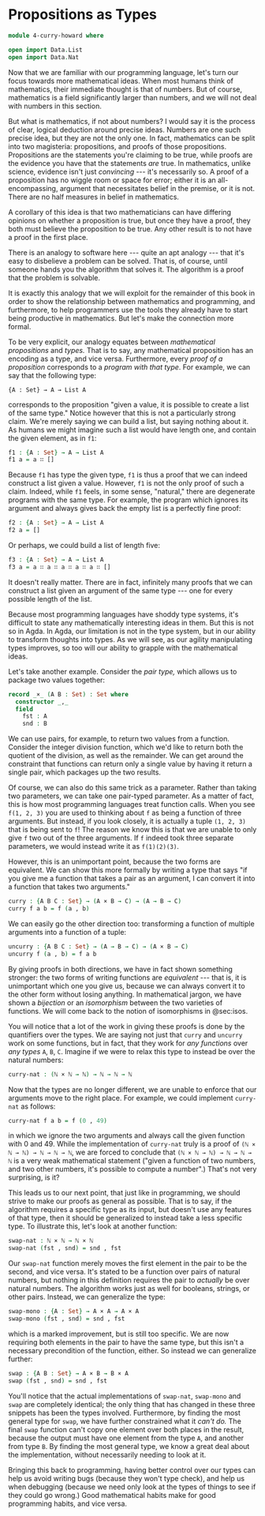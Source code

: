 # Propositions as Types

```agda
module 4-curry-howard where

open import Data.List
open import Data.Nat
```

Now that we are familiar with our programming language, let's turn our focus
towards more mathematical ideas. When most humans think of mathematics, their
immediate thought is that of numbers. But of course, mathematics is a field
significantly larger than numbers, and we will not deal with numbers in this
section.

But what is mathematics, if not about numbers? I would say it is the process of
clear, logical deduction around precise ideas. Numbers are one such precise
idea, but they are not the only one. In fact, mathematics can be split into two
magisteria: propositions, and proofs of those propositions. Propositions are the
statements you're claiming to be true, while proofs are the evidence you have
that the statements *are* true. In mathematics, unlike science, evidence isn't
just *convincing* --- it's necessarily so. A proof of a proposition has no
wiggle room or space for error; either it is an all-encompassing, argument that
necessitates belief in the premise, or it is not. There are no half measures in
belief in mathematics.

A corollary of this idea is that two mathematicians can have differing opinions
on whether a proposition is true, but once they have a proof, they both must
believe the proposition to be true. Any other result is to not have a proof in
the first place.

There is an analogy to software here --- quite an apt analogy --- that it's easy
to disbelieve a problem can be solved. That is, of course, until someone hands
you the algorithm that solves it. The algorithm is a proof that the problem is
solvable.

It is exactly this analogy that we will exploit for the remainder of this book
in order to show the relationship between mathematics and programming, and
furthermore, to help programmers use the tools they already have to start being
productive in mathematics. But let's make the connection more formal.

To be very explicit, our analogy equates between *mathematical propositions* and
*types.* That is to say, any mathematical proposition has an encoding as a type,
and vice versa. Furthermore, every *proof of a proposition* corresponds to a
*program with that type*. For example, we can say that the following type:

```type
{A : Set} → A → List A
```

corresponds to the proposition "given a value, it is possible to create a list
of the same type." Notice however that this is not a particularly strong claim.
We're merely saying we can build a list, but saying nothing about it. As humans
we might imagine such a list would have length one, and contain the given
element, as in `f1`:

```agda
f1 : {A : Set} → A → List A
f1 a = a ∷ []
```

Because `f1` has type the given type, `f1` is thus a proof that we can indeed
construct a list given a value. However, `f1` is not the only proof of such a
claim. Indeed, while `f1` feels, in some sense, "natural," there are degenerate
programs with the same type. For example, the program which ignores its argument
and always gives back the empty list is a perfectly fine proof:

```agda
f2 : {A : Set} → A → List A
f2 a = []
```

Or perhaps, we could build a list of length five:

```agda
f3 : {A : Set} → A → List A
f3 a = a ∷ a ∷ a ∷ a ∷ a ∷ []
```

It doesn't really matter. There are in fact, infinitely many proofs that we can
construct a list given an argument of the same type --- one for every possible
length of the list.

Because most programming languages have shoddy type systems, it's difficult to
state any mathematically interesting ideas in them. But this is not so in Agda.
In Agda, our limitation is not in the type system, but in our ability to
transform thoughts into types. As we will see, as our agility manipulating types
improves, so too will our ability to grapple with the mathematical ideas.

Let's take another example. Consider the *pair type,* which allows us to package
two values together:

```agda
record _×_ (A B : Set) : Set where
  constructor _,_
  field
    fst : A
    snd : B
```

We can use pairs, for example, to return two values from a function. Consider
the integer division function, which we'd like to return both the quotient of
the division, as well as the remainder. We can get around the constraint that
functions can return only a single value by having it return a single pair,
which packages up the two results.

Of course, we can also do this same trick as a parameter. Rather than taking two
parameters, we can take one pair-typed parameter. As a matter of fact, this is
how most programming languages treat function calls. When you see `f(1, 2, 3)`
you are used to thinking about `f` as being a function of three arguments. But
instead, if you look closely, it is actually a tuple `(1, 2, 3)` that is being
sent to `f`! The reason we know this is that we are unable to only give `f` two
out of the three arguments. If `f` indeed took three separate parameters, we
would instead write it as `f(1)(2)(3)`.

However, this is an unimportant point, because the two forms are equivalent. We
can show this more formally by writing a type that says "if you give me a
function that takes a pair as an argument, I can convert it into a function that
takes two arguments."

```agda
curry : {A B C : Set} → (A × B → C) → (A → B → C)
curry f a b = f (a , b)
```

We can easily go the other direction too: transforming a function of multiple
arguments into a function of a tuple:

```agda
uncurry : {A B C : Set} → (A → B → C) → (A × B → C)
uncurry f (a , b) = f a b
```

By giving proofs in both directions, we have in fact shown something stronger:
the two forms of writing functions are *equivalent* --- that is, it is
unimportant which one you give us, because we can always convert it to the other
form without losing anything. In mathematical jargon, we have shown a
*bijection* or an *isomorphism* between the two varieties of functions. We will
come back to the notion of isomorphisms in @sec:isos.

You will notice that a lot of the work in giving these proofs is done by the
quantifiers over the types. We are saying not just that `curry` and `uncurry`
work on some functions, but in fact, that they work for *any functions* over
*any types* `A`, `B`, `C`. Imagine if we were to relax this type to instead be
over the natural numbers:

```agda
curry-nat : (ℕ × ℕ → ℕ) → ℕ → ℕ → ℕ
```

Now that the types are no longer different, we are unable to enforce that our
arguments move to the right place. For example, we could implement `curry-nat`
as follows:

```agda
curry-nat f a b = f (0 , 49)
```

in which we ignore the two arguments and always call the given function with 0
and 49. While the implementation of `curry-nat` truly is a proof of `(ℕ × ℕ → ℕ)
→ ℕ → ℕ → ℕ`, we are forced to conclude that `(ℕ × ℕ → ℕ) → ℕ → ℕ → ℕ` is a very
weak mathematical statement ("given a function of two numbers, and two other
numbers, it's possible to compute a number".) That's not very surprising, is it?

This leads us to our next point, that just like in programming, we should strive
to make our proofs as general as possible. That is to say, if the algorithm
requires a specific type as its input, but doesn't use any features of that
type, then it should be generalized to instead take a less specific type. To
illustrate this, let's look at another function:

```agda
swap-nat : ℕ × ℕ → ℕ × ℕ
swap-nat (fst , snd) = snd , fst
```

Our `swap-nat` function merely moves the first element in the pair to be the
second, and vice versa. It's stated to be a function over pairs of natural
numbers, but nothing in this definition requires the pair to *actually* be over
natural numbers. The algorithm works just as well for booleans, strings, or
other pairs. Instead, we can generalize the type:

```agda
swap-mono : {A : Set} → A × A → A × A
swap-mono (fst , snd) = snd , fst
```

which is a marked improvement, but is still too specific. We are now requiring
both elements in the pair to have the same type, but this isn't a necessary
precondition of the function, either. So instead we can generalize further:


```agda
swap : {A B : Set} → A × B → B × A
swap (fst , snd) = snd , fst
```

You'll notice that the actual implementations of `swap-nat`, `swap-mono` and
`swap` are completely identical; the only thing that has changed in these three
snippets has been the types involved. Furthermore, by finding the most general
type for `swap`, we have further constrained what it *can't do.* The final
`swap` function can't copy one element over both places in the result, because
the output must have one element from the type `A`, and another from type `B`.
By finding the most general type, we know a great deal about the implementation,
without necessarily needing to look at it.

Bringing this back to programming, having better control over our types can help
us avoid writing bugs (because they won't type check), and help us when
debugging (because we need only look at the types of things to see if they could
go wrong.) Good mathematical habits make for good programming habits, and vice
versa.


